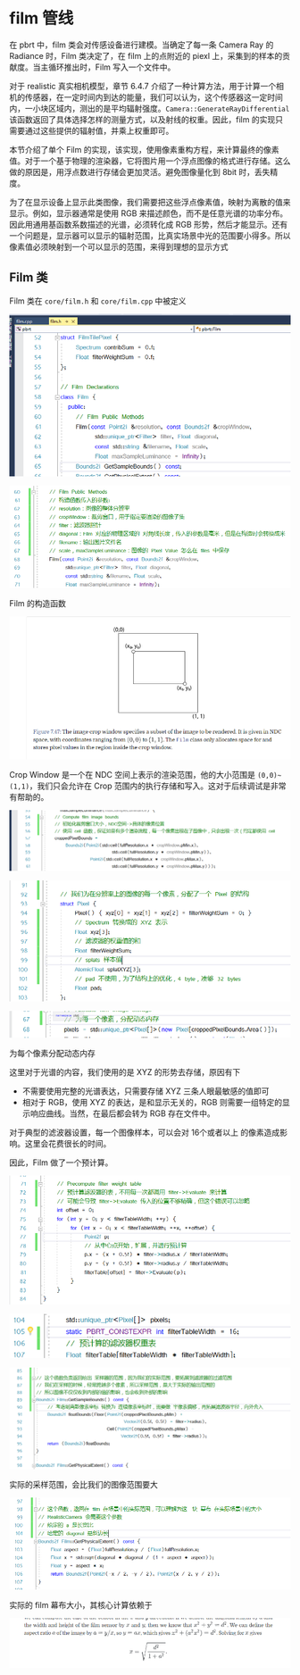 # film 管线

在 pbrt 中，film 类会对传感设备进行建模。当确定了每一条 Camera Ray 的 Radiance 时，Film 类决定了，在 film 上的点附近的 piexl 上，采集到的样本的贡献度。当主循环推出时，Film 写入一个文件中。

对于 realistic  真实相机模型，章节 6.4.7 介绍了一种计算方法，用于计算一个相机的传感器，在一定时间内到达的能量，我们可以认为，这个传感器这一定时间内，一小块区域内，测出的是平均辐射强度。```Camera::GenerateRayDifferential```该函数返回了具体选择怎样的测量方式，以及射线的权重。因此，film 的实现只需要通过这些提供的辐射值，并乘上权重即可。

本节介绍了单个 Film 的实现，该实现，使用像素重构方程，来计算最终的像素值。对于一个基于物理的渲染器，它将图片用一个浮点图像的格式进行存储。这么做的原因是，用浮点数进行存储会更加灵活。避免图像量化到 8bit 时，丢失精度。

为了在显示设备上显示此类图像，我们需要把这些浮点像素值，映射为离散的值来显示。例如，显示器通常是使用 RGB 来描述颜色，而不是任意光谱的功率分布。因此用通用基函数系数描述的光谱，必须转化成 RGB 形势，然后才能显示。还有一个问题是，显示器可以显示的辐射范围，比真实场景中光的范围要小得多。所以像素值必须映射到一个可以显示的范围，来得到理想的显示方式

## Film 类

Film 类在 ```core/film.h``` 和 ```core/film.cpp``` 中被定义

![1](07_29/1.png)

![2](07_29/2.png)

Film 的构造函数

![3](07_29/3.png)

Crop Window 是一个在 NDC 空间上表示的渲染范围，他的大小范围是 ```(0,0)~(1,1)```，我们只会允许在 Crop 范围内的执行存储和写入。这对于后续调试是非常有帮助的。

![4](07_29/4.png)

![5](07_29/5.png)

![6](07_29/6.png)

为每个像素分配动态内存

这里对于光谱的内容，我们使用的是 XYZ 的形势去存储，原因有下
- 不需要使用完整的光谱表达，只需要存储 XYZ 三条人眼最敏感的值即可
- 相对于 RGB，使用 XYZ 的表达，是和显示无关的，RGB 则需要一组特定的显示响应曲线。当然，在最后都会转为 RGB 存在文件中。

对于典型的滤波器设置，每一个图像样本，可以会对 16个或者以上 的像素造成影响。这里会花费很长的时间。

因此，Film 做了一个预计算。

![7](07_29/7.png)

![8](07_29/8.png)

![9](07_29/9.png)

实际的采样范围，会比我们的图像范围要大

![10](07_29/10.png)

实际的 film 幕布大小，其核心计算依赖于

![11](07_29/11.png)















